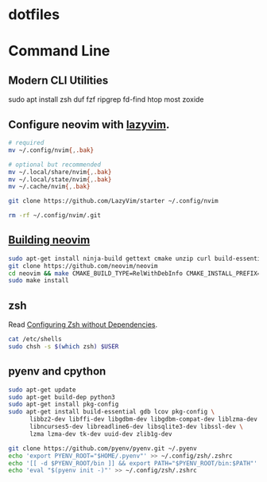 # dotfiles
# Command Line

## Modern CLI Utilities

sudo apt install zsh duf fzf ripgrep fd-find htop most zoxide

## Configure neovim with [lazyvim](https://www.lazyvim.org/installation).

```sh
# required
mv ~/.config/nvim{,.bak}

# optional but recommended
mv ~/.local/share/nvim{,.bak}
mv ~/.local/state/nvim{,.bak}
mv ~/.cache/nvim{,.bak}

git clone https://github.com/LazyVim/starter ~/.config/nvim

rm -rf ~/.config/nvim/.git
```

## [Building neovim](https://github.com/neovim/neovim/blob/master/BUILD.md)

```sh
sudo apt-get install ninja-build gettext cmake unzip curl build-essential git
git clone https://github.com/neovim/neovim
cd neovim && make CMAKE_BUILD_TYPE=RelWithDebInfo CMAKE_INSTALL_PREFIX=~/.local/
sudo make install
```

## zsh

Read [Configuring Zsh without Dependencies](https://thevaluable.dev/zsh-install-configure-mouseless/).

```sh
cat /etc/shells
sudo chsh -s $(which zsh) $USER
```

## pyenv and cpython

```sh
sudo apt-get update
sudo apt-get build-dep python3
sudo apt-get install pkg-config
sudo apt-get install build-essential gdb lcov pkg-config \
      libbz2-dev libffi-dev libgdbm-dev libgdbm-compat-dev liblzma-dev \
      libncurses5-dev libreadline6-dev libsqlite3-dev libssl-dev \
      lzma lzma-dev tk-dev uuid-dev zlib1g-dev
```

```sh
git clone https://github.com/pyenv/pyenv.git ~/.pyenv
echo 'export PYENV_ROOT="$HOME/.pyenv"' >> ~/.config/zsh/.zshrc
echo '[[ -d $PYENV_ROOT/bin ]] && export PATH="$PYENV_ROOT/bin:$PATH"' >> ~/.config/zsh/.zshrc
echo 'eval "$(pyenv init -)"' >> ~/.config/zsh/.zshrc
```
